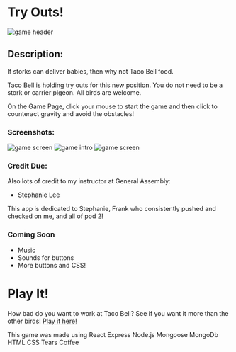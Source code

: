 # Try Outs!
![game header](https://imgur.com/QgmymDA.jpg)

## Description:

If storks can deliver babies, then why not Taco Bell food.

Taco Bell is holding try outs for this new position. You do not need to be a stork or carrier pigeon. All birds are welcome.

On the Game Page, click your mouse to start the game and then click to counteract gravity and avoid the obstacles!


### Screenshots:
![game screen](https://imgur.com/lJ2CCgj.jpg)
![game intro](https://imgur.com/c4exO2s.jpg)
![game screen](https://imgur.com/WXFwclP.jpg)

### Credit Due:  

Also lots of credit to my instructor at General Assembly:
* Stephanie Lee

This app is dedicated to Stephanie, Frank who consistently pushed and checked on me, and all of pod 2!


### Coming Soon
* Music
* Sounds for buttons
* More buttons and CSS!

# Play It!
How bad do you want to work at Taco Bell? See if you want it more than the other birds! 
[Play it here!](https://lost-the-taco-bell-files.herokuapp.com/)

This game was made using 
React
Express
Node.js
Mongoose
MongoDb
HTML
CSS
Tears
Coffee
